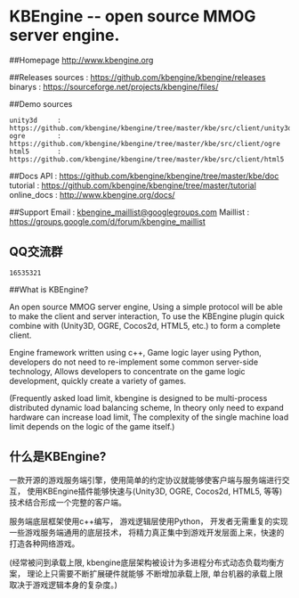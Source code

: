 KBEngine -- open source MMOG server engine.
========

##Homepage
http://www.kbengine.org

##Releases
	sources		: https://github.com/kbengine/kbengine/releases 
	binarys		: https://sourceforge.net/projects/kbengine/files/

##Demo sources

	unity3d		: https://github.com/kbengine/kbengine/tree/master/kbe/src/client/unity3d
	ogre		: https://github.com/kbengine/kbengine/tree/master/kbe/src/client/ogre
	html5		: https://github.com/kbengine/kbengine/tree/master/kbe/src/client/html5


##Docs
	API		: https://github.com/kbengine/kbengine/tree/master/kbe/doc
	tutorial	: https://github.com/kbengine/kbengine/tree/master/tutorial
	online_docs	: http://www.kbengine.org/docs/

##Support
	Email		: kbengine_maillist@googlegroups.com
	Maillist	: https://groups.google.com/d/forum/kbengine_maillist

## QQ交流群
	16535321

##What is KBEngine?

An open source MMOG server engine, Using a simple protocol will be able to make the client and server interaction,
To use the KBEngine plugin quick combine with (Unity3D, OGRE, Cocos2d, HTML5, etc.) to form a complete client.

Engine framework written using c++, Game logic layer using Python, 
developers do not need to re-implement some common server-side technology,
Allows developers to concentrate on the game logic development, quickly create a variety of games.

(Frequently asked load limit, kbengine is designed to be multi-process distributed dynamic load balancing scheme, 
In theory only need to expand hardware can increase load limit, The complexity of the single machine 
load limit depends on the logic of the game itself.)

## 什么是KBEngine?
一款开源的游戏服务端引擎，使用简单的约定协议就能够使客户端与服务端进行交互，
使用KBEngine插件能够快速与(Unity3D, OGRE, Cocos2d, HTML5, 等等)技术结合形成一个完整的客户端。

服务端底层框架使用c++编写， 游戏逻辑层使用Python， 开发者无需重复的实现一些游戏服务端通用的底层技术，
将精力真正集中到游戏开发层面上来，快速的打造各种网络游戏。

(经常被问到承载上限, kbengine底层架构被设计为多进程分布式动态负载均衡方案， 理论上只需要不断扩展硬件就能够
不断增加承载上限, 单台机器的承载上限取决于游戏逻辑本身的复杂度。)



